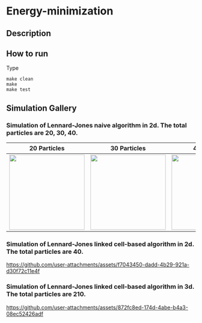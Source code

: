 # Energy-minimization
## Description
## How to run
Type 
```
make clean
make
make test
```
## Simulation Gallery
### Simulation of Lennard-Jones naive algorithm in 2d. The total particles are 20, 30, 40.
20 Particles| 30 Particles | 40 particle
--|--|--
<img src="https://github.com/user-attachments/assets/f04f9054-8472-4362-8471-31572d6f0beb" width="200"/>|<img src="https://github.com/user-attachments/assets/9d4f7efb-3027-4f0a-a12a-9da4056e424d" width="200"/>|<img src="https://github.com/user-attachments/assets/610a6f66-6751-4d8e-a949-b986ff2cff3f" width="200"/>




### Simulation of Lennard-Jones linked cell-based algorithm in 2d. The total particles are 40.

https://github.com/user-attachments/assets/f7043450-dadd-4b29-921a-d30f72c11e4f


### Simulation of Lennard-Jones linked cell-based algorithm in 3d. The total particles are 210.

https://github.com/user-attachments/assets/872fc8ed-174d-4abe-b4a3-08ec52426adf

